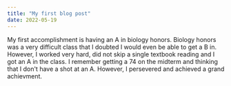 ```yaml
---
title: "My first blog post"
date: 2022-05-19
---
```

My first accomplishment is having an A in biology honors. Biology honors was a very difficult class that I doubted I would even be able to get a B in. However, I worked very hard, did not skip a single textbook reading and I got an A in the class. I remember getting a 74 on the midterm and thinking that I don't have a shot at an A. However, I persevered and achieved a grand achievment. 
